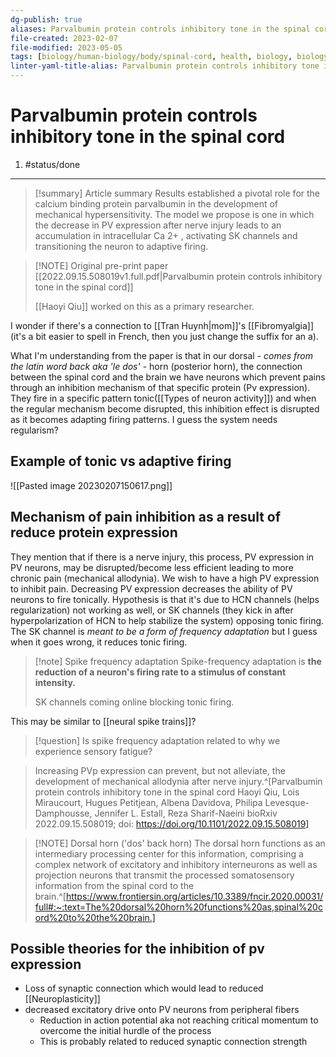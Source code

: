 ```yaml
---
dg-publish: true
aliases: Parvalbumin protein controls inhibitory tone in the spinal cord, Parvalbumin protein controls inhibitory tone in the spinal cord, Protein controlling pain inhibition in spinal cord
file-created: 2023-02-07
file-modified: 2023-05-05
tags: [biology/human-biology/body/spinal-cord, health, biology, biology/human-biology/body, signal, health/pain, health, theory, theory]
linter-yaml-title-alias: Parvalbumin protein controls inhibitory tone in the spinal cord
---
```


# Parvalbumin protein controls inhibitory tone in the spinal cord

1. #status/done

---

> [!summary] Article summary
> Results established a pivotal role for the calcium binding protein parvalbumin in the development of mechanical hypersensitivity. The model we propose is one in which the decrease in PV expression after nerve injury leads to an accumulation in intracellular Ca 2+ , activating SK channels and transitioning the neuron to adaptive firing.

> [!NOTE] Original pre-print paper
> [[2022.09.15.508019v1.full.pdf|Parvalbumin protein controls inhibitory tone in the spinal cord]]
>
> [[Haoyi Qiu]] worked on this as a primary researcher.

I wonder if there's a connection to [[Tran Huynh|mom]]'s [[Fibromyalgia]] (it's a bit easier to spell in French, then you just change the suffix for an a).

What I'm understanding from the paper is that in our dorsal - *comes from the latin word *back* aka 'le dos'* - horn (posterior horn), the connection between the spinal cord and the brain we have neurons which prevent pains through an inhibition mechanism of that specific protein (Pv expression). They fire in a specific pattern tonic([[Types of neuron activity]]) and when the regular mechanism become disrupted, this inhibition effect is disrupted as it becomes adapting firing patterns. I guess the system needs regularism?

## Example of tonic vs adaptive firing

![[Pasted image 20230207150617.png]]

## Mechanism of pain inhibition as a result of reduce protein expression

They mention that if there is a nerve injury, this process, PV expression in PV neurons, may be disrupted/become less efficient leading to more chronic pain (mechanical allodynia). We wish to have a high PV expression to inhibit pain. Decreasing PV expression decreases the ability of PV neurons to fire tonically. Hypothesis is that it's due to HCN channels (helps regularization) not working as well, or SK channels (they kick in after hyperpolarization of HCN to help stabilize the system) opposing tonic firing. The SK channel is *meant to be a form of frequency adaptation* but I guess when it goes wrong, it reduces tonic firing.

> [!note] Spike frequency adaptation
> Spike-frequency adaptation is **the reduction of a neuron's firing rate to a stimulus of constant intensity.**
>
> SK channels coming online blocking tonic firing.

This may be similar to [[neural spike trains]]?

> [!question] Is spike frequency adaptation related to why we experience sensory fatigue?

> Increasing PVp expression can prevent, but not alleviate, the development of mechanical allodynia after nerve injury.^[Parvalbumin protein controls inhibitory tone in the spinal cord Haoyi Qiu, Lois Miraucourt, Hugues Petitjean, Albena Davidova, Philipa Levesque-Damphousse, Jennifer L. Estall, Reza Sharif-Naeini
bioRxiv 2022.09.15.508019; doi: https://doi.org/10.1101/2022.09.15.508019]

> [!NOTE] Dorsal horn ('dos' back horn)
> The dorsal horn functions as an intermediary processing center for this information, comprising a complex network of excitatory and inhibitory interneurons as well as projection neurons that transmit the processed somatosensory information from the spinal cord to the brain.^[https://www.frontiersin.org/articles/10.3389/fncir.2020.00031/full#:~:text=The%20dorsal%20horn%20functions%20as,spinal%20cord%20to%20the%20brain.]

## Possible theories for the inhibition of pv expression

- Loss of synaptic connection which would lead to reduced [[Neuroplasticity]]
- decreased excitatory drive onto PV neurons from peripheral fibers
	- Reduction in action potential aka not reaching critical momentum to overcome the initial hurdle of the process
	- This is probably related to reduced synaptic connection strength
